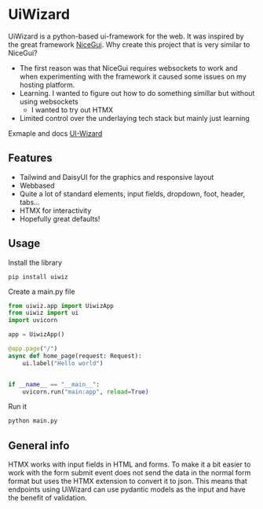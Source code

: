 

# UiWizard

UiWizard is a python-based ui-framework for the web. It was inspired by the great framework [NiceGui](https://github.com/zauberzeug/nicegui). Why create this project that is very similar to NiceGui?
- The first reason was that NiceGui requires websockets to work and when experimenting with the framework it caused some issues on my hosting platform.
- Learning. I wanted to figure out how to do something simillar but without using websockets
  - I wanted to try out HTMX
- Limited control over the underlaying tech stack but mainly just learning

Exmaple and docs
[UI-Wizard](https://ui-wizard.com/)

## Features

- Tailwind and DaisyUI for the graphics and responsive layout
- Webbased
- Quite a lot of standard elements, input fields, dropdown, foot, header, tabs...
- HTMX for interactivity
- Hopefully great defaults!

## Usage

Install the library

```
pip install uiwiz
```

Create a main.py file

```python
from uiwiz.app import UiwizApp
from uiwiz import ui
import uvicorn

app = UiwizApp()

@app.page("/")
async def home_page(request: Request):
    ui.label("Hello world")


if __name__ == "__main__":
    uvicorn.run("main:app", reload=True)
```

Run it

```bash
python main.py
```

## General info

HTMX works with input fields in HTML and forms. To make it a bit easier to work with the form submit event does not send the data in the normal form format but uses the HTMX extension to convert it to json. This means that endpoints using UiWizard can use pydantic models as the input and have the benefit of validation.

